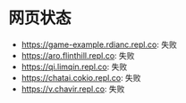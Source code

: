 # 网页状态
- https://game-example.rdianc.repl.co: 失败
- https://aro.flinthill.repl.co: 失败
- https://qi.limqin.repl.co: 失败
- https://chatai.cokio.repl.co: 失败
- https://v.chavir.repl.co: 失败
